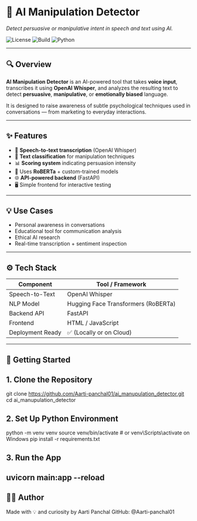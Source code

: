 # 🧠 AI Manipulation Detector  
*Detect persuasive or manipulative intent in speech and text using AI.*

![License](https://img.shields.io/badge/license-MIT-blue.svg)
![Build](https://img.shields.io/badge/status-prototype-lightgrey)
![Python](https://img.shields.io/badge/python-3.8%2B-blue)

---

## 🔍 Overview

**AI Manipulation Detector** is an AI-powered tool that takes **voice input**, transcribes it using **OpenAI Whisper**, and analyzes the resulting text to detect **persuasive**, **manipulative**, or **emotionally biased** language.

It is designed to raise awareness of subtle psychological techniques used in conversations — from marketing to everyday interactions.

---

## ✨ Features

- 🎤 **Speech-to-text transcription** (OpenAI Whisper)
- 💬 **Text classification** for manipulation techniques
- 📊 **Scoring system** indicating persuasion intensity
- 🧠 Uses **RoBERTa** + custom-trained models
- 🌐 **API-powered backend** (FastAPI)
- 🖥️ Simple frontend for interactive testing

---

## 💡 Use Cases

- Personal awareness in conversations
- Educational tool for communication analysis
- Ethical AI research
- Real-time transcription + sentiment inspection

---

## ⚙️ Tech Stack

| Component        | Tool / Framework            |
|------------------|-----------------------------|
| Speech-to-Text   | OpenAI Whisper              |
| NLP Model        | Hugging Face Transformers (RoBERTa) |
| Backend API      | FastAPI                     |
| Frontend         | HTML / JavaScript           |
| Deployment Ready | ✅ (Locally or on Cloud)    |

---

## 🚀 Getting Started

## 1. Clone the Repository
git clone https://github.com/Aarti-panchal01/ai_manupulation_detector.git
cd ai_manupulation_detector

## 2. Set Up Python Environment
python -m venv venv
source venv/bin/activate  # or venv\Scripts\activate on Windows
pip install -r requirements.txt

## 3. Run the App
uvicorn main:app --reload
---

## 🙋‍♀️ Author
Made with 💡 and curiosity by Aarti Panchal
GitHub: @Aarti-panchal01


